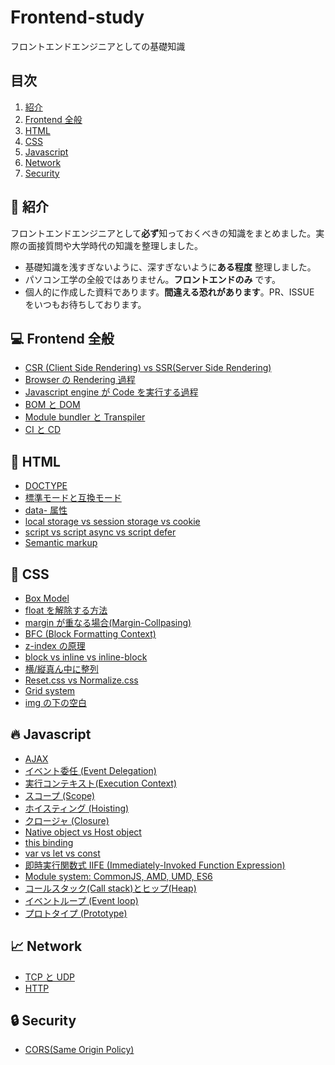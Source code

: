 # Frontend-study

フロントエンドエンジニアとしての基礎知識

## 目次

1.  [紹介](#tada-紹介)
2.  [Frontend 全般](#computer-Frontend-全般)
3.  [HTML](#page_with_curl-html)
4.  [CSS](#lipstick-css)
5.  [Javascript](#fire-javascript)
6.  [Network](#chart_with_upwards_trend-Network)
7.  [Security](#lock-Security)

## :tada: 紹介

フロントエンドエンジニアとして**必ず**知っておくべきの知識をまとめました。実際の面接質問や大学時代の知識を整理しました。

-   基礎知識を浅すぎないように、深すぎないように**ある程度** 整理しました。
-   パソコン工学の全般ではありません。**フロントエンドのみ** です。
-   個人的に作成した資料であります。**間違える恐れがあります**。PR、ISSUE をいつもお待ちしております。

## :computer: Frontend 全般

-   [CSR (Client Side Rendering) vs SSR(Server Side Rendering)](https://github.com/TERADA-DANTE/Frontend-study/blob/master/Notes/frontend/csr-ssr.md)
-   [Browser の Rendering 過程](https://github.com/TERADA-DANTE/Frontend-study/blob/master/Notes/frontend/browser-rendering.md)
-   [Javascript engine が Code を実行する過程](https://github.com/TERADA-DANTE/Frontend-study/blob/master/Notes/frontend/engine.md)
-   [BOM と DOM](https://github.com/TERADA-DANTE/Frontend-study/blob/master/Notes/frontend/bom-dom.md)
-   [Module bundler と Transpiler](https://github.com/TERADA-DANTE/Frontend-study/blob/master/Notes/frontend/bundler-transpiler.md)
-   [CI と CD](https://github.com/TERADA-DANTE/Frontend-study/blob/master/Notes/frontend/ci-cd.md)

## :page_with_curl: HTML

-   [DOCTYPE](https://github.com/TERADA-DANTE/Frontend-study/blob/master/Notes/html/doctype.md)
-   [標準モードと互換モード](https://github.com/TERADA-DANTE/Frontend-study/blob/master/Notes/html/standard-quirks.md)
-   [data- 属性](https://github.com/TERADA-DANTE/Frontend-study/blob/master/Notes/html/data.md)
-   [local storage vs session storage vs cookie](https://github.com/TERADA-DANTE/Frontend-study/blob/master/Notes/html/web-storage-api.md)
-   [script vs script async vs script defer](https://github.com/TERADA-DANTE/Frontend-study/blob/master/Notes/html/script-tag-type.md)
-   [Semantic markup](https://github.com/TERADA-DANTE/Frontend-study/blob/master/Notes/html/semantic.md)

## :lipstick: CSS

-   [Box Model](https://github.com/TERADA-DANTE/Frontend-study/blob/master/Notes/css/box-model.md)
-   [float を解除する方法](https://github.com/TERADA-DANTE/Frontend-study/blob/master/Notes/css/float-clear.md)
-   [margin が重なる場合(Margin-Collpasing)](https://github.com/TERADA-DANTE/Frontend-study/blob/master/Notes/css/margin-collapsing.md)
-   [BFC (Block Formatting Context)](https://github.com/TERADA-DANTE/Frontend-study/blob/master/Notes/css/bfc.md)
-   [z-index の原理](https://github.com/TERADA-DANTE/Frontend-study/blob/master/Notes/css/z-index.md)
-   [block vs inline vs inline-block](https://github.com/TERADA-DANTE/Frontend-study/blob/master/Notes/css/block-inline-inline-block.md)
-   [横/縦真ん中に整列](https://github.com/TERADA-DANTE/Frontend-study/blob/master/Notes/css/center.md)
-   [Reset.css vs Normalize.css](https://github.com/TERADA-DANTE/Frontend-study/blob/master/Notes/css/reset-normalize.md)
-   [Grid system](https://github.com/TERADA-DANTE/Frontend-study/blob/master/Notes/css/grid.md)
-   [img の下の空白](https://github.com/TERADA-DANTE/Frontend-study/blob/master/Notes/css/img-space.md)

## :fire: Javascript

-   [AJAX](https://github.com/TERADA-DANTE/Frontend-study/blob/master/Notes/javascript/ajax.md)
-   [イベント委任 (Event Delegation)](https://github.com/TERADA-DANTE/Frontend-study/blob/master/Notes/javascript/event-delegation.md)
-   [実行コンテキスト(Execution Context)](https://github.com/TERADA-DANTE/Frontend-study/blob/master/Notes/javascript/execution-context.md)
-   [スコープ (Scope)](https://github.com/TERADA-DANTE/Frontend-study/blob/master/Notes/javascript/scope.md)
-   [ホイスティング (Hoisting)](https://github.com/TERADA-DANTE/Frontend-study/blob/master/Notes/javascript/hoisting.md)
-   [クロージャ (Closure)](https://github.com/TERADA-DANTE/Frontend-study/blob/master/Notes/javascript/closure.md)
-   [Native object vs Host object](https://github.com/TERADA-DANTE/Frontend-study/blob/master/Notes/javascript/native-host.md)
-   [this binding](https://github.com/TERADA-DANTE/Frontend-study/blob/master/Notes/javascript/this.md)
-   [var vs let vs const](https://github.com/TERADA-DANTE/Frontend-study/blob/master/Notes/javascript/var-let-const.md)
-   [即時実行関数式 IIFE (Immediately-Invoked Function Expression)](https://github.com/TERADA-DANTE/Frontend-study/blob/master/Notes/javascript/iife.md)
-   [Module system: CommonJS, AMD, UMD, ES6](https://github.com/TERADA-DANTE/Frontend-study/blob/master/Notes/javascript/module.md)
-   [コールスタック(Call stack)とヒップ(Heap)](https://github.com/TERADA-DANTE/Frontend-study/blob/master/Notes/javascript/stack-heap.md)
-   [イベントループ (Event loop)](https://github.com/TERADA-DANTE/Frontend-study/blob/master/Notes/javascript/event-loop.md)
-   [プロトタイプ (Prototype)](https://github.com/TERADA-DANTE/Frontend-study/blob/master/Notes/javascript/prototype.md)
<!--
-   [== vs ===](https://github.com/TERADA-DANTE/Frontend-study/blob/master/Notes/javascript/identity-equal.md)
-   [엄격 모드 (Strict mode)](https://github.com/TERADA-DANTE/Frontend-study/blob/master/Notes/javascript/strict-mode.md)
-   [new의 동작방식](https://github.com/TERADA-DANTE/Frontend-study/blob/master/Notes/javascript/new.md)
-   [ES6 (2015) 의 특징들](https://github.com/TERADA-DANTE/Frontend-study/blob/master/Notes/javascript/es6.md)
-   [ES7 (ES2016) ~ ES8 (ES2017) 의 특징들](https://github.com/TERADA-DANTE/Frontend-study/blob/master/Notes/javascript/es7-es8.md)
-   [ES9 (ES2018) ~ ES10 (ES2019) 의 특징들](https://github.com/TERADA-DANTE/Frontend-study/blob/master/Notes/javascript/es9-es10.md)
-   [ES11 (ES2020) 의 특징들](https://github.com/TERADA-DANTE/Frontend-study/blob/master/Notes/javascript/es11.md) -->

## :chart_with_upwards_trend: Network

-   [TCP と UDP](https://github.com/TERADA-DANTE/Frontend-study/blob/master/Notes/network/tcp-udp.md)
-   [HTTP](https://github.com/TERADA-DANTE/Frontend-study/blob/master/Notes/network/http.md)
<!--
-   [HTTPS](https://github.com/TERADA-DANTE/Frontend-study/blob/master/Notes/network/https.md)
-   [URL과 URN을 포함하는 URI](https://github.com/TERADA-DANTE/Frontend-study/blob/master/Notes/network/uri.md)
-   [REST API](https://github.com/TERADA-DANTE/Frontend-study/blob/master/Notes/network/rest-api.md)
-   [Cookie vs Session](https://github.com/TERADA-DANTE/Frontend-study/blob/master/Notes/network/cookie-session.md)
-   [URL을 입력하고 벌어지는 일](https://github.com/TERADA-DANTE/Frontend-study/blob/master/Notes/network/type-url-process.md) -->

## :lock: Security

-   [CORS(Same Origin Policy)](https://github.com/TERADA-DANTE/Frontend-study/blob/master/Notes/security/sop.md)
<!-- * [XSS와 CSRF](https://github.com/TERADA-DANTE/Frontend-study/blob/master/Notes/security/xss-csrf.md) -->
